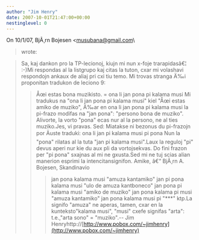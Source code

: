 ```yaml
---
author: "Jim Henry"
date: 2007-10-01T21:47:00+00:00
nestinglevel: 0
---
```

On 10/1/07, BjÃ¸rn Bojesen <[musubana@gmail.com](mailto://musubana@gmail.com)\
> wrote:

> Sa,
> kaj dankon pro la TP-lecionoj, kiujn mi nun x-foje trarapidasâ€¦ :-)Mi respondas al la listgrupo kaj citas la tuton, cxar mi volashavi respondojn ankaux de aliaj pri cxi tiu temo.
> Mi trovas stranga Ä‰i proponitan tradukon de leciono 9:
>> Åœi estas bona muzikisto. = ona li jan pona pi kalama musi
>> Mi tradukus na "ona li jan pona pi kalama musi" kiel "Åœi estas amiko
> de muziko", Ä‰ar en
>> ona
> li
> jan pona
> pi
> kalama musi
>> la pi-frazo modifas na "jan pona": "persono bona de muziko". Alivorte,
> la vorto "pona" ecas nur al la persono, ne al ties muziko.Jes, vi pravas. Sed:
> Miatakse ni bezonus du pi-frazojn por Äuste traduki:
>> ona
> li
> jan
> pi
> kalama musi
> pi pona
>> Nun la "pona" rilatas al la tuta "jan pi kalama musi".Laux la reguloj "pi" devus aperi nur kie du aux pli da vortojsekvas. Do fini frazon per "pi pona" sxajnas al mi ne gxusta.Sed mi ne tuj scias alian manerion esprimi la intencitansignifon.
> Amike,
>> â€“ BjÃ¸rn A. Bojesen,
> Skandinavio
>>> jan pona kalama musi "amuza kantamiko"
> jan pi pona kalama musi "ulo de amuza kantboneco"
> jan pona pi kalama musi "amiko de muziko"
> jan pona kalama pi musi "amuza kantamiko"
> jan pona kalama musi pi "\*\*\*"
> ktp.La signifo "amuza" ne aperas, tamen, cxar en la kunteksto"kalama musi", "musi" cxefe signifas "arta": t.e.,"arta sono" = "muziko".--
Jim Henryhttp://[http://www.pobox.com/~jimhenry](http://www.pobox.com/~jimhenry)